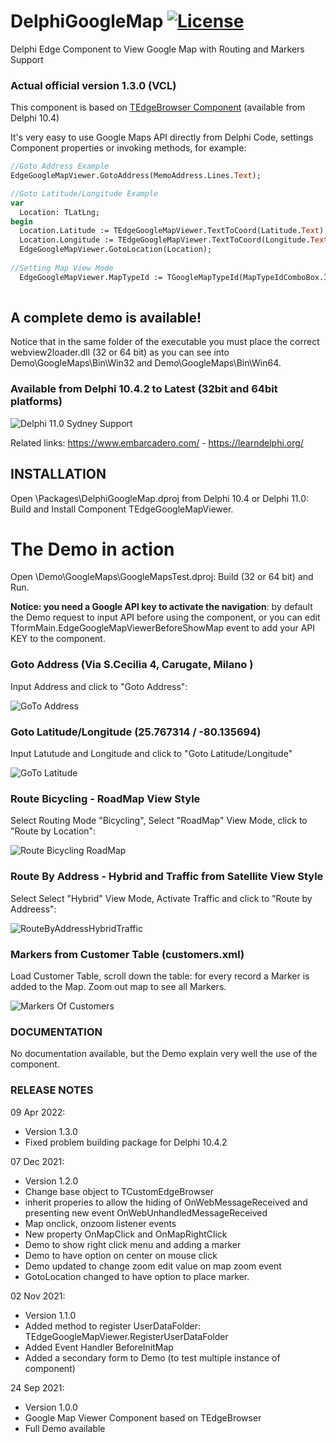 ﻿# DelphiGoogleMap  [![License](https://img.shields.io/badge/License-Apache%202.0-yellowgreen.svg)](https://opensource.org/licenses/Apache-2.0)

Delphi Edge Component to View Google Map with Routing and Markers Support

### Actual official version 1.3.0 (VCL)

This component is based on [TEdgeBrowser Component](https://docwiki.embarcadero.com/RADStudio/Sydney/en/Using_TEdgeBrowser_Component_and_Changes_to_the_TWebBrowser_Component) (available from Delphi 10.4)

It's very easy to use Google Maps API directly from Delphi Code, settings Component properties or invoking methods, for example:

```pascal
//Goto Address Example
EdgeGoogleMapViewer.GotoAddress(MemoAddress.Lines.Text);

//Goto Latitude/Longitude Example
var
  Location: TLatLng;
begin
  Location.Latitude := TEdgeGoogleMapViewer.TextToCoord(Latitude.Text);
  Location.Longitude := TEdgeGoogleMapViewer.TextToCoord(Longitude.Text);
  EdgeGoogleMapViewer.GotoLocation(Location);
  
//Setting Map View Mode
  EdgeGoogleMapViewer.MapTypeId := TGoogleMapTypeId(MapTypeIdComboBox.ItemIndex);
  
```
## A complete demo is available!

Notice that in the same folder of the executable you must place the correct webview2loader.dll (32 or 64 bit) as you can see into Demo\GoogleMaps\Bin\Win32 and Demo\GoogleMaps\Bin\Win64.

### Available from Delphi 10.4.2 to Latest (32bit and 64bit platforms)

![Delphi 11.0 Sydney Support](./Images/SupportingDelphi.jpg)

Related links: https://www.embarcadero.com/ - https://learndelphi.org/

## INSTALLATION

Open \Packages\DelphiGoogleMap.dproj from Delphi 10.4 or Delphi 11.0: Build and Install Component TEdgeGoogleMapViewer.

# The Demo in action

Open \Demo\GoogleMaps\GoogleMapsTest.dproj: Build (32 or 64 bit) and Run.

**Notice: you need a Google API key to activate the navigation**: by default the Demo request to input API before using the component, or you can edit TformMain.EdgeGoogleMapViewerBeforeShowMap event to add your API KEY to the component.

### Goto Address (Via S.Cecilia 4, Carugate, Milano )

Input Address and click to "Goto Address":

![GoTo Address](./Images/GoToAddress.png)

### Goto Latitude/Longitude (25.767314 / -80.135694)

Input Latutude and Longitude and click to "Goto Latitude/Longitude"

![GoTo Latitude](./Images/GoToLatitudeLongitude.png)

### Route Bicycling - RoadMap View Style

Select Routing Mode "Bicycling", Select "RoadMap" View Mode, click to "Route by Location":

![Route Bicycling RoadMap](./Images/RouteBicyclingRoadMap.png)

### Route By Address - Hybrid and Traffic from Satellite View Style

Select Select "Hybrid" View Mode, Activate Traffic and click to "Route by Addreess":

![RouteByAddressHybridTraffic](./Images/RouteByAddressHybridTraffic.png)

### Markers from Customer Table (customers.xml)

Load Customer Table, scroll down the table: for every record a Marker is added to the Map. Zoom out map to see all Markers.

![Markers Of Customers](./Images/MarkersOfCustomers.png)

### DOCUMENTATION

No documentation available, but the Demo explain very well the use of the component.

### RELEASE NOTES
09 Apr 2022:
- Version 1.3.0
- Fixed problem building package for Delphi 10.4.2

07 Dec 2021:
- Version 1.2.0
- Change base object to TCustomEdgeBrowser
- inherit properies to allow the hiding of OnWebMessageReceived and presenting new event OnWebUnhandledMessageReceived
- Map onclick, onzoom listener events
- New property OnMapClick and OnMapRightClick
- Demo to show right click menu and adding a marker
- Demo to have option on center on mouse click
- Demo updated to change zoom edit value on map zoom event
- GotoLocation changed to have option to place marker.

02 Nov 2021:
- Version 1.1.0
- Added method to register UserDataFolder: TEdgeGoogleMapViewer.RegisterUserDataFolder
- Added Event Handler BeforeInitMap
- Added a secondary form to Demo (to test multiple instance of component)

24 Sep 2021:
- Version 1.0.0
- Google Map Viewer Component based on TEdgeBrowser
- Full Demo available
